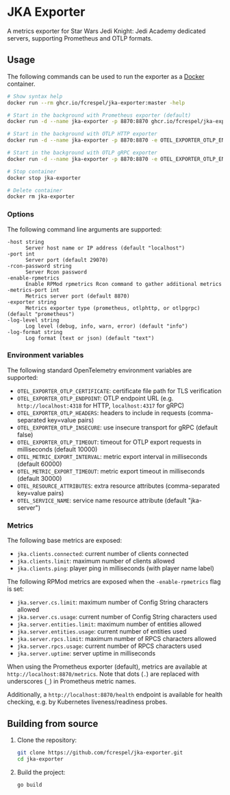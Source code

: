 # JKA Exporter

A metrics exporter for Star Wars Jedi Knight: Jedi Academy dedicated servers, supporting Prometheus and OTLP formats.

## Usage

The following commands can be used to run the exporter as a [Docker](https://docs.docker.com/engine/) container.

```bash
# Show syntax help
docker run --rm ghcr.io/fcrespel/jka-exporter:master -help

# Start in the background with Prometheus exporter (default)
docker run -d --name jka-exporter -p 8870:8870 ghcr.io/fcrespel/jka-exporter:master -host <JKA server host or IP> -port 29070

# Start in the background with OTLP HTTP exporter
docker run -d --name jka-exporter -p 8870:8870 -e OTEL_EXPORTER_OTLP_ENDPOINT=https://otlp-receiver:4318 ghcr.io/fcrespel/jka-exporter:master -host <JKA server host or IP> -port 29070 -exporter otlphttp

# Start in the background with OTLP gRPC exporter
docker run -d --name jka-exporter -p 8870:8870 -e OTEL_EXPORTER_OTLP_ENDPOINT=otlp-receiver:4317 ghcr.io/fcrespel/jka-exporter:master -host <JKA server host or IP> -port 29070 -exporter otlpgrpc

# Stop container
docker stop jka-exporter

# Delete container
docker rm jka-exporter
```

### Options

The following command line arguments are supported:

```
-host string
      Server host name or IP address (default "localhost")
-port int
      Server port (default 29070)
-rcon-password string
      Server Rcon password
-enable-rpmetrics
      Enable RPMod rpmetrics Rcon command to gather additional metrics
-metrics-port int
      Metrics server port (default 8870)
-exporter string
      Metrics exporter type (prometheus, otlphttp, or otlpgrpc) (default "prometheus")
-log-level string
      Log level (debug, info, warn, error) (default "info")
-log-format string
      Log format (text or json) (default "text")
```

### Environment variables

The following standard OpenTelemetry environment variables are supported:

- `OTEL_EXPORTER_OTLP_CERTIFICATE`: certificate file path for TLS verification
- `OTEL_EXPORTER_OTLP_ENDPOINT`: OTLP endpoint URL (e.g. `http://localhost:4318` for HTTP, `localhost:4317` for gRPC)
- `OTEL_EXPORTER_OTLP_HEADERS`: headers to include in requests (comma-separated key=value pairs)
- `OTEL_EXPORTER_OTLP_INSECURE`: use insecure transport for gRPC (default false)
- `OTEL_EXPORTER_OTLP_TIMEOUT`: timeout for OTLP export requests in milliseconds (default 10000)
- `OTEL_METRIC_EXPORT_INTERVAL`: metric export interval in milliseconds (default 60000)
- `OTEL_METRIC_EXPORT_TIMEOUT`: metric export timeout in milliseconds (default 30000)
- `OTEL_RESOURCE_ATTRIBUTES`: extra resource attributes (comma-separated key=value pairs)
- `OTEL_SERVICE_NAME`: service name resource attribute (default "jka-server")

### Metrics

The following base metrics are exposed:

- `jka.clients.connected`: current number of clients connected
- `jka.clients.limit`: maximum number of clients allowed
- `jka.clients.ping`: player ping in milliseconds (with player name label)

The following RPMod metrics are exposed when the `-enable-rpmetrics` flag is set:

- `jka.server.cs.limit`: maximum number of Config String characters allowed
- `jka.server.cs.usage`: current number of Config String characters used
- `jka.server.entities.limit`: maximum number of entities allowed
- `jka.server.entities.usage`: current number of entities used
- `jka.server.rpcs.limit`: maximum number of RPCS characters allowed
- `jka.server.rpcs.usage`: current number of RPCS characters used
- `jka.server.uptime`: server uptime in milliseconds

When using the Prometheus exporter (default), metrics are available at `http://localhost:8870/metrics`. Note that dots (`.`) are replaced with underscores (`_`) in Prometheus metric names.

Additionally, a `http://localhost:8870/health` endpoint is available for health checking, e.g. by Kubernetes liveness/readiness probes.

## Building from source

1. Clone the repository:
   ```bash
   git clone https://github.com/fcrespel/jka-exporter.git
   cd jka-exporter
   ```

2. Build the project:
   ```bash
   go build
   ```
